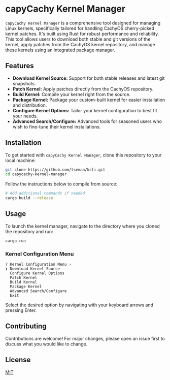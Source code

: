 # capyCachy Kernel Manager

`capyCachy Kernel Manager` is a comprehensive tool designed for managing Linux kernels, specifically tailored for handling CachyOS cherry-picked kernel patches. It's built using Rust for robust performance and reliability. This tool allows users to download both stable and git versions of the kernel, apply patches from the CachyOS kernel repository, and manage these kernels using an integrated package manager.

## Features

- **Download Kernel Source:** Support for both stable releases and latest git snapshots.
- **Patch Kernel:** Apply patches directly from the CachyOS repository.
- **Build Kernel:** Compile your kernel right from the source.
- **Package Kernel:** Package your custom-built kernel for easier installation and distribution.
- **Configure Kernel Options:** Tailor your kernel configuration to best fit your needs.
- **Advanced Search/Configure:** Advanced tools for seasoned users who wish to fine-tune their kernel installations.

## Installation

To get started with `capyCachy Kernel Manager`, clone this repository to your local machine:

```bash
git clone https://github.com/lseman/kcli.git
cd capycachy-kernel-manager
```

Follow the instructions below to compile from source:

```bash
# Add additional commands if needed
cargo build --release
```

## Usage

To launch the kernel manager, navigate to the directory where you cloned the repository and run:

```bash
cargo run
```

### Kernel Configuration Menu

```
? Kernel Configuration Menu ›
❯ Download Kernel Source
  Configure Kernel Options
  Patch Kernel
  Build Kernel
  Package Kernel
  Advanced Search/Configure
  Exit
```

Select the desired option by navigating with your keyboard arrows and pressing Enter.

## Contributing

Contributions are welcome! For major changes, please open an issue first to discuss what you would like to change.

## License

[MIT](https://choosealicense.com/licenses/mit/)